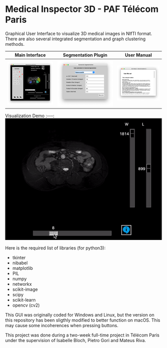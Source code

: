 # Medical Inspector 3D - PAF Télécom Paris
Graphical User Interface to visualize 3D medical images in NIfTI format. There are also several integrated segmentation and graph clustering methods.

Main Interface|Segmentation Plugin|User Manual
:---:|:---:|:---:
![](/Screenshots/app.png)|![](/Screenshots/segmentation.png)|![](/Screenshots/manual.png)

Visualization Demo
:---:
![](/Screenshots/demo.gif)

Here is the required list of libraries (for python3):
- tkinter 
- nibabel
- matplotlib
- PIL
- numpy
- networkx
- scikit-image
- scipy
- scikit-learn
- opencv (cv2)

This GUI was originally coded for Windows and Linux, but the version on this repository has been sligthly modified to better function on macOS. This may cause some incoherences when pressing buttons.

This project was done during a two-week full-time project in Télécom Paris under the supervision of Isabelle Bloch, Pietro Gori and Mateus Riva.
